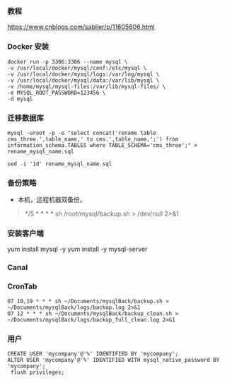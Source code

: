 
### 教程
https://www.cnblogs.com/sablier/p/11605606.html


### Docker 安装

```
docker run -p 3306:3306 --name mysql \
-v /usr/local/docker/mysql/conf:/etc/mysql \
-v /usr/local/docker/mysql/logs:/var/log/mysql \
-v /usr/local/docker/mysql/data:/var/lib/mysql \
-v /home/mysql/mysql-files:/var/lib/mysql-files/ \
-e MYSQL_ROOT_PASSWORD=123456 \
-d mysql

```

### 迁移数据库
```
mysql -uroot -p -e "select concat('rename table cms_three.',table_name,' to cms.',table_name,';') from information_schema.TABLES where TABLE_SCHEMA='cms_three';" > rename_mysql_name.sql

sed -i '1d' rename_mysql_name.sql

```

### 备份策略
* 本机，远程机器双备份。
> */5 * * * * sh /root/mysql/backup.sh > /dev/null 2>&1

### 安装客户端
yum install mysql -y
yum install -y mysql-server 


### Canal


### CronTab
```
07 10,19 * * * sh ~/Documents/mysqlBack/backup.sh > ~/Documents/mysqlBack/logs/backup.log 2>&1
07 12 * * * sh ~/Documents/mysqlBack/backup_clean.sh > ~/Documents/mysqlBack/logs/backup_full_clean.log 2>&1
```

### 用户

```
CREATE USER 'mycompany'@'%' IDENTIFIED BY 'mycompany';
ALTER USER 'mycompany'@'%' IDENTIFIED WITH mysql_native_password BY 'mycompany';
 flush privileges;

```
